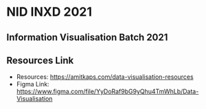 # NID INXD 2021
## Information Visualisation Batch 2021

## Resources Link
- Resources: <https://amitkaps.com/data-visualisation-resources>
- Figma Link: <https://www.figma.com/file/YyDoRaf9bG9yQhu4TmWhLb/Data-Visualisation>
